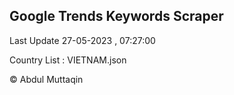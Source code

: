 

## Google Trends Keywords Scraper 
 
Last Update 27-05-2023 , 07:27:00

Country List :
VIETNAM.json



© Abdul Muttaqin 

